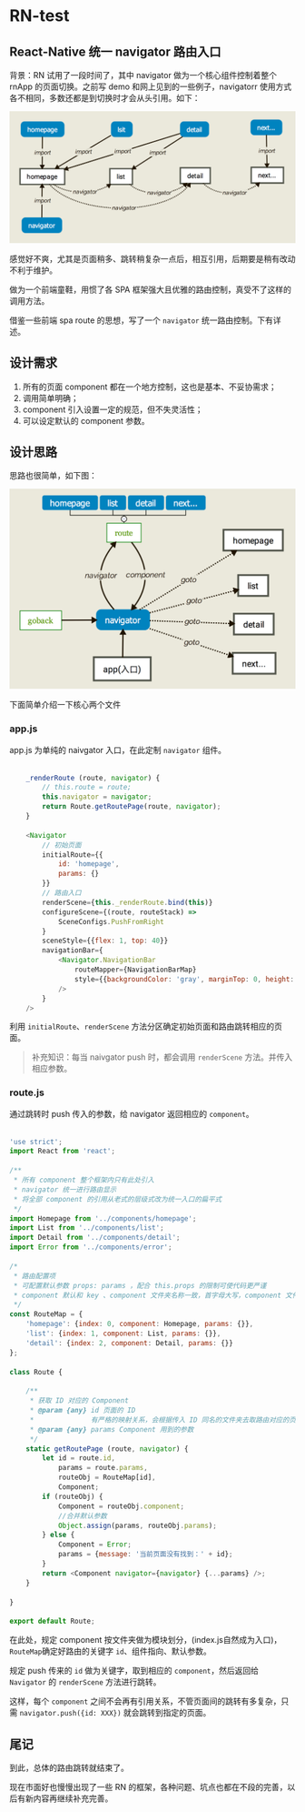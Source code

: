 # RN-test  
## React-Native 统一 navigator 路由入口

背景：RN 试用了一段时间了，其中 navigator 做为一个核心组件控制着整个 rnApp 的页面切换。之前写 demo 和网上见到的一些例子，navigatorr 使用方式各不相同，多数还都是到切换时才会从头引用。如下：

![1.png](pics/1.png)

感觉好不爽，尤其是页面稍多、跳转稍复杂一点后，相互引用，后期要是稍有改动不利于维护。

做为一个前端童鞋，用惯了各 SPA 框架强大且优雅的路由控制，真受不了这样的调用方法。

借鉴一些前端 spa route 的思想，写了一个 `navigator` 统一路由控制。下有详述。

## 设计需求

1. 所有的页面 component 都在一个地方控制，这也是基本、不妥协需求；
2. 调用简单明确；
3. component 引入设置一定的规范，但不失灵活性；
4. 可以设定默认的 component 参数。

## 设计思路

思路也很简单，如下图：

![1.png](pics/2.png)

下面简单介绍一下核心两个文件

### app.js

app.js 为单纯的 naivgator 入口，在此定制 `navigator` 组件。

~~~javascript

    _renderRoute (route, navigator) {
        // this.route = route;
        this.navigator = navigator;
        return Route.getRoutePage(route, navigator);
    }

    <Navigator
        // 初始页面
        initialRoute={{
            id: 'homepage',
            params: {}
        }}
        // 路由入口
        renderScene={this._renderRoute.bind(this)}
        configureScene={(route, routeStack) =>
            SceneConfigs.PushFromRight
        }
        sceneStyle={{flex: 1, top: 40}}
        navigationBar={
            <Navigator.NavigationBar
                routeMapper={NavigationBarMap}
                style={{backgroundColor: 'gray', marginTop: 0, height: 40, top: 0}}
            />
        }
    />

~~~

利用 `initialRoute`、`renderScene` 方法分区确定初始页面和路由跳转相应的页面。

> 补充知识：每当 naivgator push 时，都会调用 `renderScene` 方法。并传入相应参数。

### route.js

通过跳转时 push 传入的参数，给 navigator 返回相应的 `component`。

~~~javascript

'use strict';
import React from 'react';

/**
 * 所有 component 整个框架内只有此处引入
 * navigator 统一进行路由显示
 * 将全部 component 的引用从老式的层级式改为统一入口的扁平式
 */ 
import Homepage from '../components/homepage';
import List from '../components/list';
import Detail from '../components/detail';
import Error from '../components/error';

/*
 * 路由配置项
 * 可配置默认参数 props: params ，配合 this.props 的限制可使代码更严谨
 * component 默认和 key 、component 文件夹名称一致，首字母大写，component 文件夹内强制 index.js 为入口文件
 */
const RouteMap = {
    'homepage': {index: 0, component: Homepage, params: {}},
    'list': {index: 1, component: List, params: {}},
    'detail': {index: 2, component: Detail, params: {}}
};

class Route {

    /**
     * 获取 ID 对应的 Component
     * @param {any} id 页面的 ID 
     *              有严格的映射关系，会根据传入 ID 同名的文件夹去取路由对应的页面
     * @param {any} params Component 用到的参数
     */
    static getRoutePage (route, navigator) {
        let id = route.id,
            params = route.params,
            routeObj = RouteMap[id],
            Component;
        if (routeObj) {
            Component = routeObj.component;
            //合并默认参数
            Object.assign(params, routeObj.params);
        } else {
            Component = Error;
            params = {message: '当前页面没有找到：' + id};
        }
        return <Component navigator={navigator} {...params} />;
    }     
    
}

export default Route;

~~~

在此处，规定 component 按文件夹做为模块划分，(index.js自然成为入口)，`RouteMap`确定好路由的关键字 `id`、组件指向、默认参数。

规定 push 传来的 `id` 做为关键字，取到相应的 `component`，然后返回给 `Navigator` 的 `renderScene` 方法进行跳转。

这样，每个 `component` 之间不会再有引用关系，不管页面间的跳转有多复杂，只需 `navigator.push({id: XXX})` 就会跳转到指定的页面。 

## 尾记

到此，总体的路由跳转就结束了。

现在市面好也慢慢出现了一些 RN 的框架，各种问题、坑点也都在不段的完善，以后有新内容再继续补充完善。
